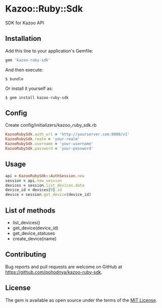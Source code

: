 # Kazoo::Ruby::Sdk

SDK for Kazoo API

## Installation

Add this line to your application's Gemfile:

```ruby
gem 'kazoo-ruby-sdk'
```

And then execute:

    $ bundle

Or install it yourself as:

    $ gem install kazoo-ruby-sdk

## Config

Create config/initializers/kazoo_ruby_sdk.rb
```ruby
KazooRubySdk.auth_url = 'http://yourserver.com:8000/v1'
KazooRubySdk.realm = 'your-realm'
KazooRubySdk.username = 'your-username'
KazooRubySdk.password = 'your-password'
```

## Usage
```ruby
api = KazooRubySdk::AuthSession.new    
session = api.new_session    
devices = session.list_devices.data    
device_id = devices[0].id    
device = session.get_device(device_id)
```
 
## List of methods

* list_devices()
* get_device(device_id)
* get_device_statuses
* create_device(name)

## Contributing

Bug reports and pull requests are welcome on GitHub at https://github.com/pohodnya/kazoo-ruby-sdk.


## License

The gem is available as open source under the terms of the [MIT License](http://opensource.org/licenses/MIT).

